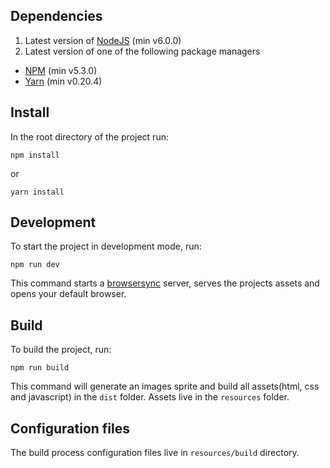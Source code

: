 ## Dependencies
1. Latest version of [NodeJS](http://nodejs.org/) (min v6.0.0)
2. Latest version of one of the following package managers

- [NPM](https://www.npmjs.com/) (min v5.3.0)
- [Yarn](https://yarnpkg.com/) (min v0.20.4)

## Install
In the root directory of the project run:

```
npm install
```

or

```
yarn install
```

## Development
To start the project in development mode, run:

```
npm run dev
```

This command starts a [browsersync](https://browsersync.io/) server, serves the projects assets and opens your default browser. 

## Build
To build the project, run:

```
npm run build
```

This command will generate an images sprite and build all assets(html, css and javascript) in the `dist` folder. Assets live in the `resources` folder. 

## Configuration files
The build process configuration files live in `resources/build` directory. 

